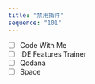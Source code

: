 ```yaml
---
title: "禁用插件"
sequence: "101"
---
```


- [ ] Code With Me
- [ ] IDE Features Trainer
- [ ] Qodana
- [ ] Space
